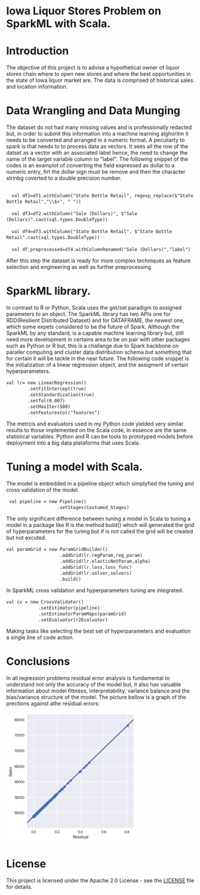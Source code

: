# Iowa Liquor Stores Problem on SparkML with Scala.


# Introduction

The objective of this project is to advise a hypothetical owner of liquor stores chain where to open new stores and where the best opportunities in the state of Iowa liquor market are. The data is comprised of historical sales and location information. 

# Data Wrangling and Data Munging

The dataset do not had many missing values and is professionally redacted but, in order to submit this information into a machine learning alghoritm it needs to be converted and arranged in a numeric format. A peculiarty to spark is that needs to
to process data as vectors. It sees all the row of the datset as a vector with an associated label hence, the need to change the name of the target variable column to "label". The following snippet of the codes is an examplot of converting the field expressed as dollar to a numeric entry, firt the dollar sign must be remove and then the character strinbg coverted to a double precision number. 
```                                                                                                                                                                              val df1=df_rdx.withColumn("Sale (Dollars)", regexp_replace($"Sale (Dollars)","\\$+", " "))

  val df2=df1.withColumn("State Bottle Retail", regexp_replace($"State Bottle Retail","\\$+", " "))

  val df3=df2.withColumn("Sale (Dollars)", $"Sale (Dollars)".cast(sql.types.DoubleType))

  val df4=df3.withColumn("State Bottle Retail", $"State Bottle Retail".cast(sql.types.DoubleType))

  val df_preprocessed=df4.withColumnRenamed("Sale (Dollars)","label")
```
After this step the dataset is ready for more complex techniques as feature selection and engineering as well as further preprocessing.

# SparkML library.

In contrast to R or Python, Scala uses the get/set paradigm to assigned parameters to an object. The SparkML library has two APIs one for RDD(Resilient Distributed Dataset) and for DATAFRAME, the newest one, which some expets considered to be the future of Spark. Although the SparkML by any standard, is a capable machine learning library but, still need more development in certains area to be on pair with other packages such as Python or R but, this is a challange due to Spark backbone on paraller computing and cluster data distribution schema but something that for certain it will be tackle in the near future. The following code snippet is the initialization of a linear regression object, and the assigment of certain hyperparameters.
```
val lr= new LinearRegression()
        .setFitIntercept(true)      
        .setStandardization(true)       
        .setTol(0.007)
        .setMaxIter(500)        
        .setFeaturesCol("features")
```
The metrcis and evaluators used in my Python code yielded very similar results to those implemented on the Scala code, in essence are the same statistical variables. Python and R can be tools to prototyped models before deployment into a big data plataforms that uses Scala.


# Tuning a model with Scala.

The model is embedded in a pipeline object which simplyfied the tuning and cross validation of the model.
```
 val pipeline = new Pipeline()
                   .setStages(Costumed_Stages)
```
The only significant difference between tuning a model in Scala to tuning a model in a package like R is the method build() which will generated the grid of hyperparameters for the tuning but if is not called the grid will be created but not excuted.

```
val paramGrid = new ParamGridBuilder()
                    .addGrid(lr.regParam,reg_param)
                    .addGrid(lr.elasticNetParam,alpha)
                    .addGrid(lr.loss,loss_func)
                    .addGrid(lr.solver,solvers)
                    .build()
```
In SparkML cross validation and hyperparameters tuning are integrated.
``` 
val cv = new CrossValidator()
            .setEstimator(pipeline)
            .setEstimatorParamMaps(paramGrid)
            .setEvaluator(r2Evaluator)
```
Making tasks like selecting the best set of hyperparameters and evaluation a single line of code action.

# Conclusions

In all regression problems residual error analysis is fundamental to understand not only the accuracy of the model but, it also has valuable information about model fittness, interpretability, variance balance and the bias/variance structure of the model. The picture bellow is a graph of the prections against athe residual errors:

![MLRp2.png](MLRp2.png)



# License

This project is licensed under the Apache 2.0 License - see the [LICENSE](LICENSE) file for details.

